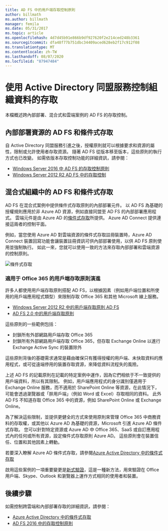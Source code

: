 ```yaml
---
title: AD FS 中的用戶端存取控制原則
author: billmath
ms.author: billmath
manager: femila
ms.date: 05/31/2017
ms.topic: article
ms.openlocfilehash: 4d7d45b91e866b9df927620f2e214ced248b3361
ms.sourcegitcommit: dfa48f77b751dbc34409aced628eb2f17c912f08
ms.translationtype: MT
ms.contentlocale: zh-TW
ms.lasthandoff: 08/07/2020
ms.locfileid: "87947484"
---
```

# <a name="controlling-access-to-organizational-data-with-active-directory-federation-services"></a>使用 Active Directory 同盟服務控制組織資料的存取

本檔概述跨內部部署、混合式和雲端案例的 AD FS 的存取控制。

## <a name="ad-fs-and-conditional-access-to-on-premises-resources"></a>內部部署資源的 AD FS 和條件式存取
自 Active Directory 同盟服務引進之後，授權原則就可以根據要求和資源的屬性，限制或允許使用者存取資源。  隨著 AD FS 從版本移至版本，這些原則的執行方式也已改變。  如需依版本存取控制功能的詳細資訊，請參閱：
- [Windows Server 2016 中 AD FS 的存取控制原則](Access-Control-Policies-in-AD-FS.md)
- [Windows Server 2012 R2 AD FS 中的存取控制](Manage-Risk-with-Conditional-Access-Control.md)


## <a name="ad-fs-and-conditional-access-in-a-hybrid-organization"></a>混合式組織中的 AD FS 和條件式存取

AD FS 在混合式案例中提供條件式存取原則的內部部署元件。 以 AD FS 為基礎的授權規則應用於非 Azure AD 資源，例如直接同盟至 AD FS 的內部部署應用程式。  雲端元件是由 Azure AD 的[條件式存取](/azure/active-directory/active-directory-conditional-access)所提供。  Azure AD Connect 提供連接這兩者的控制平面。

例如，當您使用 Azure AD 對雲端資源的條件式存取註冊裝置時，Azure AD Connect 裝置回寫功能會讓裝置註冊資訊可供內部部署使用，以供 AD FS 原則使用並強制執行。  如此一來，您就可以使用一致的方法來存取內部部署和雲端資源的控制原則。

![條件式存取](../deployment/media/Plan-Device-based-Conditional-Access-on-Premises/ADFS_ITPRO4.png)


### <a name="the-evolution-of-client-access-policies-for-office-365"></a>適用于 Office 365 的用戶端存取原則演進
許多人都使用用戶端存取原則搭配 AD FS，以根據因素（例如用戶端位置和所使用的用戶端應用程式類型）來限制存取 Office 365 和其他 Microsoft 線上服務。
- [Windows Server 2012 R2 中的用戶端存取原則 AD FS](Access-Control-Policies-W2K12.md)
- [AD FS 2.0 中的用戶端存取原則](Access-Control-Policies-in-AD-FS-2.md)

這些原則的一些範例包括：
- 封鎖所有外部網路用戶端存取 Office 365
- 封鎖所有外部網路用戶端存取 Office 365，但存取 Exchange Online 以進行 Exchange Active Sync 的裝置除外

這些原則背後的基礎需求通常是藉由確保只有獲得授權的用戶端、未快取資料的應用程式，或可從遠端停用的裝置存取資源，來降低資料流程失的風險。

上述 AD FS 的記載原則在記載的特定案例中運作，因為它們相依于不一致提供的用戶端資料，所以有其限制。  例如，用戶端應用程式的身分識別僅適用于 Exchange Online 服務，而不適用於 SharePoint Online 等資源，在此情況下，可能會透過瀏覽器或「胖用戶端」（例如 Word 或 Excel）存取相同的資料。  此外 AD FS 不知道存取 Office 365 中的資源，例如 SharePoint Online 或 Exchange Online。

為了解決這些限制，並提供更健全的方式來使用原則來管理 Office 365 中商務資料的存取權，或其他以 Azure AD 為基礎的資源，Microsoft 引進 Azure AD 條件式存取。  您可以針對特定資源或 Azure AD 中 Office 365、SaaS 或自訂應用程式內的任何或所有資源，設定條件式存取原則 Azure AD。  這些原則會在裝置信任、位置和其他因素上轉動。

若要深入瞭解 Azure AD 條件式存取，請參閱[Azure Active Directory 中的條件式存取](/azure/active-directory/active-directory-conditional-access)

啟用這些案例的一項重要變更是[新式驗證](https://blogs.office.com/2015/11/19/updated-office-365-modern-authentication-public-preview/)，這是一種新方法，用來驗證在 Office 用戶端、Skype、Outlook 和瀏覽器上運作方式相同的使用者和裝置。

## <a name="next-steps"></a>後續步驟
如需控制跨雲端和內部部署存取的詳細資訊，請參閱：

- [Azure Active Directory 中的條件式存取](/azure/active-directory/active-directory-conditional-access)
- [AD FS 2016 中的存取控制原則](Access-Control-Policies-in-AD-FS.md)
